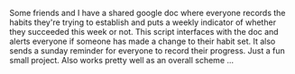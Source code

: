 Some friends and I have a shared google doc where everyone records the habits they're trying to establish and puts a weekly indicator of whether they succeeded this week or not. This script interfaces with the doc and alerts everyone if someone has made a change to their habit set. It also sends a sunday reminder for everyone to record their progress. Just a fun small project. Also works pretty well as an overall scheme ...